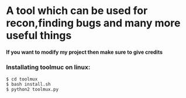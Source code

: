 # A tool which can be used for recon,finding bugs and many more useful things 

#### If you want to modify my project then make sure to give credits 


### Installating toolmuc on linux:
```
$ cd toolmux
$ bash install.sh
$ python2 toolmux.py
```


      
                                                                    
              
